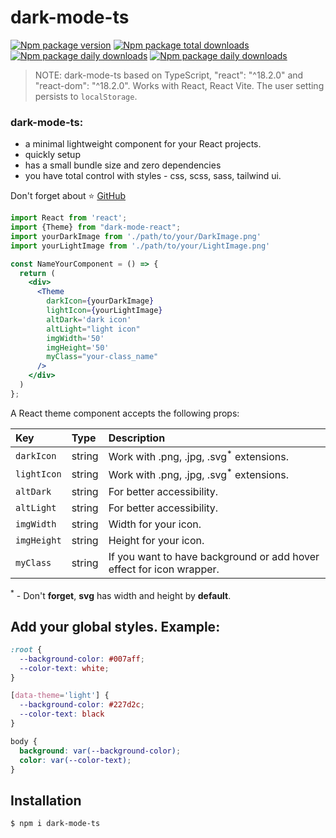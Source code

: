 # dark-mode-ts

[![Npm package version](https://badgen.net/npm/v/dark-mode-ts)](https://npmjs.com/package/dark-mode-ts)
[![Npm package total downloads](https://badgen.net/npm/dt/dark-mode-ts)](https://npmjs.com/package/dark-mode-ts)
[![Npm package daily downloads](https://badgen.net/npm/dw/dark-mode-ts)](https://npmjs.com/package/dark-mode-ts)
[![Npm package daily downloads](https://badgen.net/npm/dd/dark-mode-ts)](https://npmjs.com/package/dark-mode-ts)
> NOTE: dark-mode-ts based on TypeScript, "react": "^18.2.0" and "react-dom": "^18.2.0".
> Works with React, React Vite. 
> The user setting persists to `localStorage`.

### dark-mode-ts:

<ul>
    <li>a minimal lightweight component for your React projects.</li>
    <li>quickly setup</li>
    <li>has a small bundle size and zero dependencies</li>
    <li>you have total control with styles - css, scss, sass, tailwind ui.</li>
</ul>

Don't forget about ⭐ [GitHub](https://github.com/ArtemPchela/dark-mode-ts)

```jsx
import React from 'react';
import {Theme} from "dark-mode-react";
import yourDarkImage from './path/to/your/DarkImage.png'
import yourLightImage from './path/to/your/LightImage.png'

const NameYourComponent = () => {
  return (
    <div>
      <Theme
        darkIcon={yourDarkImage}
        lightIcon={yourLightImage}
        altDark='dark icon'
        altLight="light icon"
        imgWidth='50'
        imgHeight='50'
        myClass="your-class_name"
      />
    </div>
  )
};
```

A React theme component accepts the following props:

| Key         | Type   | Description                                                          |
|:------------|:-------|:---------------------------------------------------------------------|
| `darkIcon`  | string      | Work with .png, .jpg, .svg<sup>*</sup> extensions.                   |
| `lightIcon` | string      | Work with .png, .jpg, .svg<sup>*</sup> extensions.                   |
| `altDark`   | string | For better accessibility.                                            |
| `altLight`  | string | For better accessibility.                                            |
| `imgWidth`    | string | Width for your icon.                                                 |
| `imgHeight`   | string | Height for your icon.                                                |
| `myClass`   | string | If you want to have background or add hover effect for icon wrapper. |

<sup>*</sup> - Don't **forget**, **svg** has width and height by **default**.

## Add your global styles. Example:

```css
:root {
  --background-color: #007aff;
  --color-text: white;
}

[data-theme='light'] {
  --background-color: #227d2c;
  --color-text: black
}

body {
  background: var(--background-color);
  color: var(--color-text);
}
```

## Installation

```sh
$ npm i dark-mode-ts
```

